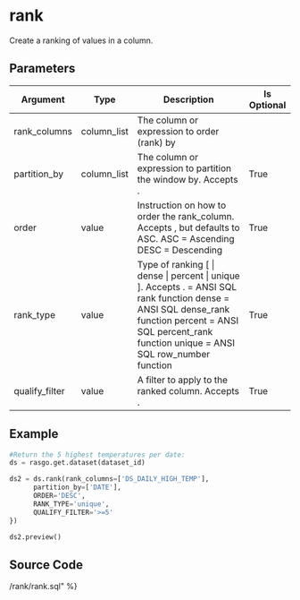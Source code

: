 

# rank

Create a ranking of values in a column.


## Parameters

|    Argument    |    Type     |                                                                                                        Description                                                                                                        | Is Optional |
| -------------- | ----------- | ------------------------------------------------------------------------------------------------------------------------------------------------------------------------------------------------------------------------- | ----------- |
| rank_columns   | column_list | The column or expression to order (rank) by                                                                                                                                                                               |             |
| partition_by   | column_list | The column or expression to partition the window by. Accepts <None>.                                                                                                                                                      | True        |
| order          | value       | Instruction on how to order the rank_column. Accepts <None>, but defaults to ASC. ASC = Ascending DESC = Descending                                                                                                       | True        |
| rank_type      | value       | Type of ranking [<None> \| dense \| percent \| unique ]. Accepts <None>. <None> = ANSI SQL rank function dense = ANSI SQL dense_rank function percent = ANSI SQL percent_rank function unique = ANSI SQL row_number function | True        |
| qualify_filter | value       | A filter to apply to the ranked column. Accepts <None>.                                                                                                                                                                   | True        |


## Example

```python
#Return the 5 highest temperatures per date:
ds = rasgo.get.dataset(dataset_id)

ds2 = ds.rank(rank_columns=['DS_DAILY_HIGH_TEMP'],
      partition_by=['DATE'],
      ORDER='DESC',
      RANK_TYPE='unique',
      QUALIFY_FILTER='>=5'
})

ds2.preview()

```

## Source Code

/rank/rank.sql" %}

